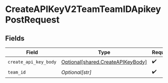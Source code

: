 # CreateAPIKeyV2TeamTeamIDApikeyPostRequest


## Fields

| Field                                                                            | Type                                                                             | Required                                                                         | Description                                                                      |
| -------------------------------------------------------------------------------- | -------------------------------------------------------------------------------- | -------------------------------------------------------------------------------- | -------------------------------------------------------------------------------- |
| `create_api_key_body`                                                            | [Optional[shared.CreateAPIKeyBody]](undefined/models/shared/createapikeybody.md) | :heavy_check_mark:                                                               | N/A                                                                              |
| `team_id`                                                                        | *Optional[str]*                                                                  | :heavy_check_mark:                                                               | N/A                                                                              |